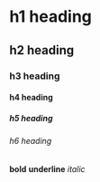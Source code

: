 # h1 heading
## h2 heading
### h3 heading
#### h4 heading
##### h5 heading
###### h6 heading

**bold**
__underline__
*italic*
